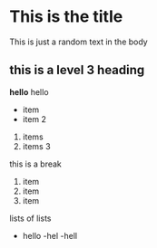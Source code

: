 # This is the title

This is just a random text in the body

## this is a level 3 heading

**hello** hello

- item
- item 2 
1. items 
2. items 3

this is a break 

1. item 
1. item
1. item

lists of lists
- hello
  -hel
  -hell
